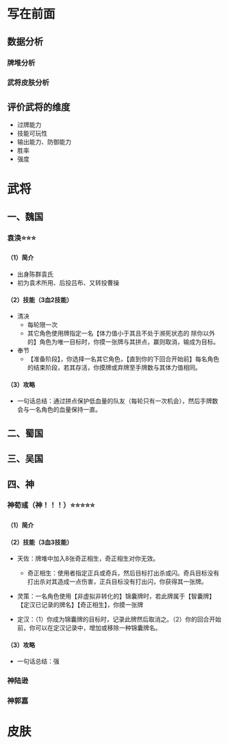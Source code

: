 # 写在前面



## 数据分析

### 牌堆分析



### 武将皮肤分析





## 评价武将的维度

- 过牌能力
- 技能可玩性
- 输出能力、防御能力
- 胜率
- 强度





# 武将

## 一、魏国

### 袁涣⭐️⭐️⭐️

#### （1）简介

- 出身陈群袁氏
- 初为袁术所用、后投吕布、又转投曹操



#### （2）技能（3血2技能）

- 清决
  - 每轮限一次
  - 其它角色使用牌指定一名【体力值小于其且不处于濒死状态的 除你以外的】角色为唯一目标时，你摸一张牌与其拼点，赢则取消，输成为目标。
- 奉节
  - 【准备阶段】，你选择一名其它角色，【直到你的下回合开始前】每名角色的结束阶段，若其存活，你摸牌或弃牌至手牌数与其体力值相同。



#### （3）攻略

- 一句话总结：通过拼点保护低血量的队友（每轮只有一次机会），然后手牌数会与一名角色的血量保持一直。



















## 二、蜀国



## 三、吴国





## 四、神

### 神荀彧（神！！！）⭐️⭐️⭐️⭐️⭐️

#### （1）简介



#### （2）技能（3血3技能）

- 天佐：牌堆中加入8张奇正相生，奇正相生对你无效。
  - 奇正相生：使用者指定正兵或奇兵，然后目标打出杀或闪。奇兵目标没有打出杀对其造成一点伤害，正兵目标没有打出闪，你获得其一张牌。

- 灵策：一名角色使用【非虚拟非转化的】锦囊牌时，若此牌属于【智囊牌】【定汉已记录的牌名】【奇正相生】，你摸一张牌
- 定汉：（1）你成为锦囊牌的目标时，记录此牌然后取消之。（2）你的回合开始前，你可以在定汉记录中，增加或移除一种锦囊牌名。



#### （3）攻略

- 一句话总结：强

### 神陆逊







### 神郭嘉























# 皮肤





















